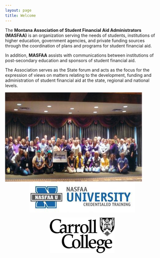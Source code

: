 ```yaml
---
layout: page
title: Welcome
---
```



The **Montana Association of Student Financial Aid Administrators (MASFAA)** is an organization serving the needs of students, institutions of higher education, government agencies, and private funding sources through the coordination of plans and programs for student financial aid.

In addition, **MASFAA** assists with communications between institutions of post-secondary education and sponsors of student financial aid.

The Association serves as the State forum and acts as the focus for the expression of views on matters relating to the development, funding and administration of student financial aid at the state, regional and national levels.
<center>
<div class="row">
  <div class="col-md-6,verticalalign" style="float:left;">
    <img src="/images/masfaa.jpg" class="img-responsive" alt="MASFAA" />
  </div>
  <div class="col-md-6,verticalalign">
    <a href="http://www.nasfaa.org/university" target="_new">
      <img src="/images/nasfaa_u_chart.jpg" class="img-responsive" alt="NASFAA" />
    </a> 
    <p>
      <a href="http://www.carroll.edu" target="_new">
        <img src="/images/carrollCollege.jpg" class="img-responsive" alt="Carroll College" />
      </a>
    </p>
  </div>
</center>
